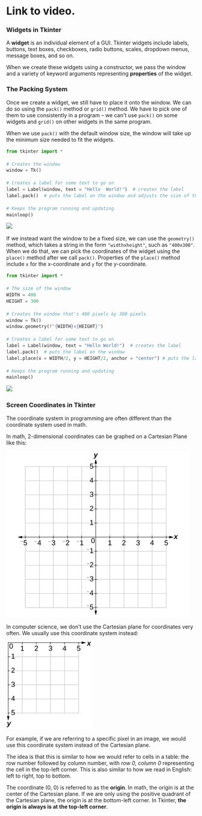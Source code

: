 # Link to video.

### Widgets in Tkinter

A **widget** is an individual element of a GUI. Tkinter widgets include labels, buttons, text boxes, checkboxes, radio buttons, scales, dropdown menus, message boxes, and so on.  

When we create these widgets using a constructor, we pass the window and a variety of keyword arguments representing **properties** of the widget.

### The Packing System

Once we create a widget, we still have to place it onto the window. We can do so using the `pack()` method or `grid()` method. We have to pick one of them to use consistently in a program – we can't use `pack()` on some widgets and `grid()` on other widgets in the same program. 

When we use `pack()` with the default window size, the window will take up the minimum size needed to fit the widgets. 

```python
from tkinter import *

# Creates the window
window = Tk()

# Creates a label for some text to go on
label = Label(window, text = "Hello  World!")  # creates the label
label.pack()  # puts the label on the window and adjusts the size of the window accordingly

# Keeps the program running and updating
mainloop()
```

![](../Images/Tkinter_Hello_World.png)

If we instead want the window to be a fixed size, we can use the `geometry()` method, which takes a string in the form `"widthxheight"`, such as `"400x300"`. When we do that, we can pick the coordinates of the widget using the `place()` method after we call `pack()`. Properties of the `place()` method include `x` for the x-coordinate and `y` for the y-coordinate.

```python
from tkinter import *

# The size of the window
WIDTH = 400
HEIGHT = 300

# Creates the window that's 400 pixels by 300 pixels
window = Tk()
window.geometry(f"{WIDTH}x{HEIGHT}") 

# Creates a label for some text to go on
label = Label(window, text = "Hello World!")  # creates the label
label.pack()  # puts the label on the window
label.place(x = WIDTH/2, y = HEIGHT/2, anchor = "center") # puts the label at the center of the window

# Keeps the program running and updating
mainloop()
```

![](../Images/Tkinter_Hello_World_Center.png)

### Screen Coordinates in Tkinter

The coordinate system in programming are often different than the coordinate system used in math. 

In math, 2-dimensional coordinates can be graphed on a Cartesian Plane like this:

![](../Images/Cartesian_Plane.jpg)

In computer science, we don't use the Cartesian plane for coordinates very often. We usually use this coordinate system instead:

![](../Images/Coordinate_Plane.jpg)

For example, if we are referring to a specific pixel in an image, we would use this coordinate system instead of the Cartesian plane. 

The idea is that this is similar to how we would refer to cells in a table: the row number followed by column number, with *row 0, column 0* representing the cell in the top-left corner. This is also similar to how we read in English: left to right, top to bottom.

The coordinate (0, 0) is referred to as the **origin**. In math, the origin is at the center of the Cartesian plane. If we are only using the positive quadrant of the Cartesian plane, the origin is at the bottom-left corner. In Tkinter, **the origin is always is at the top-left corner**. 
